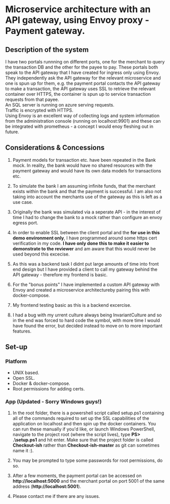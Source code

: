 # Microservice architecture with an API gateway, using Envoy proxy - Payment gateway.
## Description of the system

I have two portals runnning on different ports, one for the merchant to query the transaction DB and the other for the payee to pay. These portals both speak to the API gateway that I have created for ingress only using Envoy. They independently ask the API gateway for the relevant microservice and one is spun up for them, e.g. the payment portal contacts the API gateway to make a transaction, the API gateway uses SSL to retrieve the relevant container over HTTPS, the container is spun up to service transaction requests from that payee.   
An SQL server is running on azure serving requests.  
Traffic is encrypted with HTTPS.  
Using Envoy is an excellent way of collecting logs and system information from the administration console (running on localhost:9901) and these can be integrated with prometheus - a concept I would enoy fleshing out in future.

## Considerations & Concessions

1. Payment models for transaction etc. have been repeated in the Bank mock. In reality, the bank would have no shared resources with the payment gateway and would have its own data models for transactions etc.

2. To simulate the bank I am assuming infinite funds, that the merchant exists within the bank and that the payment is successful. I am also not taking into account the merchants use of the gateway as this is left as a use case.

3. Originally the bank was simulated via a seperate API - in the interest of time I had to change the bank to a mock rather than configure an envoy egress port.

4. In order to enable SSL between the client portal and the __for use in this demo environment only__, I have programmed around some https cert verification in my code. __I have only done this to make it easier to demonstrate to the reviewer__ and am aware that this would never be used beyond this excecise.

5. As this was a backend task I didnt put large amounts of time into front end design but I have provided a client to call my gateway behind the API gateway - therefore my frontend is basic.

6. For the "bonus points" I have implemented a custom API gateway with Envoy and created a microservice architectureby pairing this with docker-compose.

7. My frontend testing basic as this is a backend excercise.

8. I had a bug with my urrent culture always being InvariantCulture and so in the end was forced to hard code the symbol, with more time I would have found the error, but decided instead to move on to more important features.

## Set-up 
### Platform
- UNIX based.
- Open SSL.
- Docker & docker-compose.
- Root permissions for adding certs.

### App (Updated - Sorry Windows guys!)

1. In the root folder, there is a powershell script called setup.ps1 containing all of the commands required to set up the SSL capabilities of the application on localhost and then spin up the docker containers. You can run these manually if you'd like, or launch Windows PowerShell, navigate to the project root (where the script lives), type __PS> .\setup.ps1__ and hit enter. Make sure that the project folder is called __Checkout-ish__ rather than __Checkout-ish-master__ as git can sometimes name it :).

2. You may be prompted to type some passwords for root permissions, do so.

3. After a few moments, the payment portal can be accessed on __http://localhost:5000__ and the merchant portal on port 5001 of the same address (__http://localhost:5001__).

4. Please contact me if there are any issues.
